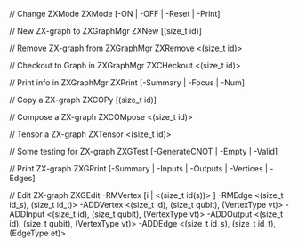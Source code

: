 // Change ZXMode
ZXMode [-ON | -OFF | -Reset | -Print]

// New ZX-graph to ZXGraphMgr
ZXNew [(size_t id)]

// Remove ZX-graph from ZXGraphMgr
ZXRemove <(size_t id)>

// Checkout to Graph <id> in ZXGraphMgr
ZXCHeckout <(size_t id)>

// Print info in ZXGraphMgr
ZXPrint [-Summary | -Focus | -Num]

// Copy a ZX-graph
ZXCOPy [(size_t id)]

// Compose a ZX-graph
ZXCOMpose <(size_t id)>

// Tensor a ZX-graph
ZXTensor <(size_t id)>

// Some testing for ZX-graph
ZXGTest [-GenerateCNOT | -Empty | -Valid]

// Print ZX-graph
ZXGPrint [-Summary | -Inputs | -Outputs | -Vertices | -Edges]

// Edit ZX-graph
ZXGEdit -RMVertex [i | <(size_t id(s))> ]
        -RMEdge <(size_t id_s), (size_t id_t)>
        -ADDVertex <(size_t id), (size_t qubit), (VertexType vt)> 
        -ADDInput <(size_t id), (size_t qubit), (VertexType vt)> 
        -ADDOutput <(size_t id), (size_t qubit), (VertexType vt)>
        -ADDEdge <(size_t id_s), (size_t id_t), (EdgeType et)>      
